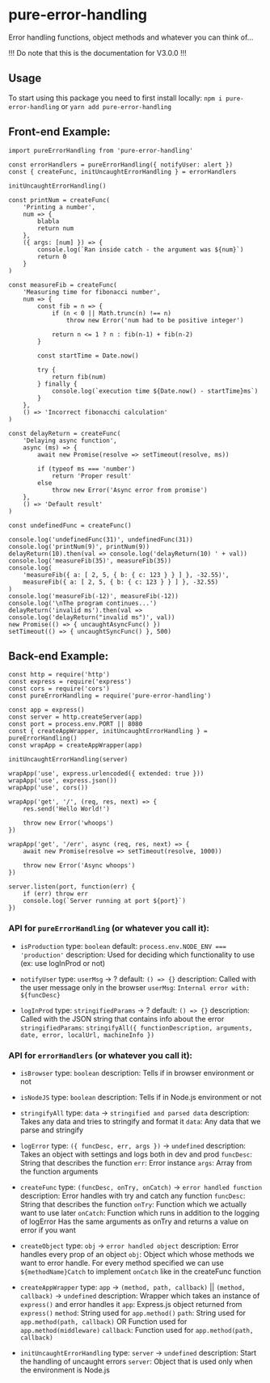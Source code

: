# pure-error-handling
Error handling functions, object methods and whatever you can think of...

!!! Do note that this is the documentation for V3.0.0 !!!

## Usage
To start using this package you need to first install locally:
`npm i pure-error-handling` or `yarn add pure-error-handling`

## Front-end Example:
```
import pureErrorHandling from 'pure-error-handling'

const errorHandlers = pureErrorHandling({ notifyUser: alert })
const { createFunc, initUncaughtErrorHandling } = errorHandlers

initUncaughtErrorHandling()

const printNum = createFunc(
    'Printing a number',
    num => {
        blabla
        return num
    },
    ({ args: [num] }) => {
        console.log(`Ran inside catch - the argument was ${num}`)
        return 0
    }
)

const measureFib = createFunc(
    'Measuring time for fibonacci number',
    num => {
        const fib = n => {
            if (n < 0 || Math.trunc(n) !== n)
                throw new Error('num had to be positive integer')

            return n <= 1 ? n : fib(n-1) + fib(n-2)
        }

        const startTime = Date.now()

        try {
            return fib(num)
        } finally {
            console.log(`execution time ${Date.now() - startTime}ms`)
        }
    },
    () => 'Incorrect fibonacchi calculation'
)

const delayReturn = createFunc(
    'Delaying async function',
    async (ms) => {
        await new Promise(resolve => setTimeout(resolve, ms))

        if (typeof ms === 'number')
            return 'Proper result'
        else
            throw new Error('Async error from promise')
    },
    () => 'Default result'
)

const undefinedFunc = createFunc()

console.log('undefinedFunc(31)', undefinedFunc(31))
console.log('printNum(9)', printNum(9))
delayReturn(10).then(val => console.log('delayReturn(10) ' + val))
console.log('measureFib(35)', measureFib(35))
console.log(
    'measureFib({ a: [ 2, 5, { b: { c: 123 } } ] }, -32.55)',
    measureFib({ a: [ 2, 5, { b: { c: 123 } } ] }, -32.55)
)
console.log('measureFib(-12)', measureFib(-12))
console.log('\nThe program continues...')
delayReturn('invalid ms').then(val => console.log('delayReturn("invalid ms")', val))
new Promise(() => { uncaughtAsyncFunc() })
setTimeout(() => { uncaughtSyncFunc() }, 500)
```

## Back-end Example:
```
const http = require('http')
const express = require('express')
const cors = require('cors')
const pureErrorHandling = require('pure-error-handling')

const app = express()
const server = http.createServer(app)
const port = process.env.PORT || 8080
const { createAppWrapper, initUncaughtErrorHandling } = pureErrorHandling()
const wrapApp = createAppWrapper(app)

initUncaughtErrorHandling(server)

wrapApp('use', express.urlencoded({ extended: true }))
wrapApp('use', express.json())
wrapApp('use', cors())

wrapApp('get', '/', (req, res, next) => {
    res.send('Hello World!')

    throw new Error('whoops')
})

wrapApp('get', '/err', async (req, res, next) => {
    await new Promise(resolve => setTimeout(resolve, 1000))

    throw new Error('Async whoops')
})

server.listen(port, function(err) {
    if (err) throw err
    console.log(`Server running at port ${port}`)
})
```

### API for `pureErrorHandling` (or whatever you call it):
* `isProduction`
    type: `boolean`
    default: `process.env.NODE_ENV === 'production'`
    description: Used for deciding which functionality to use (ex: use logInProd or not)

* `notifyUser`
    type: `userMsg` -> ?
    default: `() => {}`
    description: Called with the user message only in the browser
    `userMsg`: `Internal error with: ${funcDesc}`

* `logInProd`
    type: `stringifiedParams` -> ?
    default: `() => {}`
    description: Called with the JSON string that contains info about the error
    `stringifiedParams`:
      `stringifyAll({ functionDescription, arguments, date, error, localUrl, machineInfo })`

### API for `errorHandlers` (or whatever you call it):
* `isBrowser`
    type: `boolean`
    description: Tells if in browser environment or not

* `isNodeJS`
    type: `boolean`
    description: Tells if in Node.js environment or not

* `stringifyAll`
    type: `data` -> `stringified and parsed data`
    description: Takes any data and tries to stringify and format it
    `data`: Any data that we parse and stringify

* `logError`
    type: `({ funcDesc, err, args })` -> `undefined`
    description: Takes an object with settings and logs both in dev and prod
    `funcDesc`: String that describes the function
    `err`: Error instance
    `args`: Array from the function arguments

* `createFunc`
    type: `(funcDesc, onTry, onCatch)` -> `error handled function`
    description: Error handles with try and catch any function
    `funcDesc`: String that describes the function
    `onTry`: Function which we actually want to use later
    `onCatch`: Function which runs in addition to the logging of logError
      Has the same arguments as onTry and returns a value on error if you want

* `createObject`
    type: `obj` -> `error handled object`
    description: Error handles every prop of an object
    `obj`: Object which whose methods we want to error handle.
      For every method specified we can use `${methodName}Catch` to implement `onCatch`
      like in the createFunc function

* `createAppWrapper`
    type: `app` -> `(method, path, callback)` || `(method, callback)` -> `undefined`
    description: Wrapper which takes an instance of `express()` and error handles it
    `app`: Express.js object returned from `express()`
    `method`: String used for `app.method()`
    `path`: String used for `app.method(path, callback)` OR
            Function used for `app.method(middleware)`
    `callback`: Function used for `app.method(path, callback)`

* `initUncaughtErrorHandling`
    type: `server` -> `undefined`
    description: Start the handling of uncaught errors
    `server`: Object that is used only when the environment is Node.js

